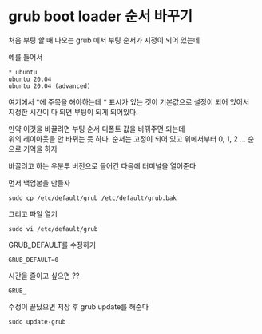 # grub boot loader 순서 바꾸기
처음 부팅 할 때 나오는 grub 에서 부팅 순서가 지정이 되어 있는데  

예를 들어서 
```
* ubuntu
ubuntu 20.04
ubuntu 20.04 (advanced)
```
여기에서 *에 주목을 해야하는데 * 표시가 있는 것이 기본값으로 설정이 되어 있어서   
지정한 시간이 다 되면 부팅이 되게 되어있다.

만약 이것을 바꿀려면 부팅 순서 디폴트 값을 바꿔주면 되는데  
위의 레이아웃을 안 바뀌는 듯 하다. 순서는 고정이 되어 있고 위에서부터 0, 1, 2 ... 순으로 기억을 하자   

바꿀려고 하는 우분투 버전으로 들어간 다음에 터미널을 열어준다  

먼저 백업본을 만들자
```
sudo cp /etc/default/grub /etc/default/grub.bak
```

그리고 파일 열기
```
sudo vi /etc/default/grub
```

GRUB_DEFAULT를 수정하기  
```
GRUB_DEFAULT=0
```

시간을 줄이고 싶으면  ??
```
GRUB_
```

수정이 끝났으면 저장 후 grub update를 해준다
```
sudo update-grub
```

